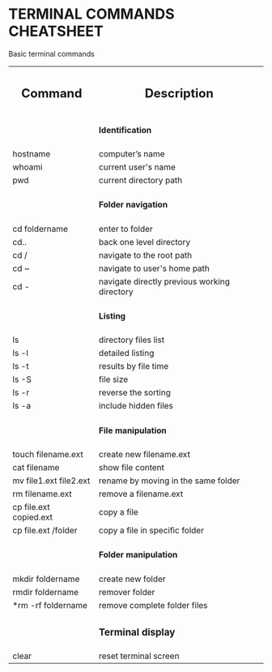 <h1>TERMINAL COMMANDS CHEATSHEET </h1>

<p>Basic terminal commands</p>

<table style="width=30%">
    <tr>
        <th><h2>Command     </h2></th>
        <th><h2>Description </h2></th>
    </tr>
                                                    <tr>
                                                        <td></td>
                                                        <td><h4>Identification</h4></td>
                                                    </tr>
   <tr>
        <td>hostname</td>
        <td>computer’s name</td>
    </tr>
    <tr>
        <td>whoami</td>
        <td>current user's name</td>
    </tr>
    <tr>
        <td>pwd</td>
        <td>current directory path</td>
    </tr>
                                                    <tr>
                                                        <td></td>
                                                        <td><h4>Folder navigation</h4></td>
                                                    </tr>
    <tr>
        <td>cd foldername</td>
        <td>enter to folder</td>
    </tr>
    <tr>
        <td>cd..</td>
        <td>back one level directory</td>
    </tr>
    <tr>
        <td>cd /</td>
        <td>navigate to the root path</td>
    </tr>
    <tr>
        <td>cd ~</td>
        <td>navigate to user's home path</td>
    </tr>
    <tr>
        <td>cd -</td>
        <td>navigate directly previous working directory</td>
    </tr>
                                                    <tr>
                                                        <td></td>
                                                        <td><h4>Listing</h4></td>
                                                    </tr>
    <tr>
        <td>ls</td>
        <td>directory files list</td>
    </tr>
    <tr>
        <td>ls -l</td>
        <td>detailed listing</td>
    </tr>
    <tr>
        <td>ls -t</td>
        <td>results by file time</td>
    </tr>
    <tr>
        <td>ls -S</td>
        <td>file size</td>
    </tr>
    <tr>
        <td>ls -r</td>
        <td>reverse the sorting</td>
    </tr>
    <tr>
        <td>ls -a</td>
        <td>include hidden files</td>
    </tr>
                                                    <tr>
                                                        <td></td>
                                                        <td><h4>File manipulation</h4></td>
                                                    </tr>
    <tr>
        <td>touch filename.ext</td>
        <td>create new filename.ext</td>
    </tr>
    <tr>
        <td>cat filename</td>
        <td>show file content</td>
    </tr>
    <tr>
        <td>mv file1.ext file2.ext</td>
        <td>rename by moving in the same folder</td>
    </tr>
    <tr>
        <td>rm filename.ext</td>
        <td>remove a filename.ext</td>
    </tr>
    <tr>
        <td>cp file.ext copied.ext</td>
        <td>copy a file</td>
    </tr>
    <tr>
        <td>cp file.ext /folder</td>
        <td>copy a file in specific folder</td>
    </tr>
                                                    <tr>
                                                        <td></td>
                                                        <td><h4>Folder manipulation</h4></td>
                                                    </tr>
    <tr>
        <td>mkdir foldername</td>
        <td>create new folder</td>
    </tr>
    <tr>
        <td>rmdir foldername</td>
        <td>remover folder</td>
    </tr>
    <tr>
        <td>*rm -rf foldername</td>
        <td>remove complete folder files</td>
    </tr>
                                                    <tr>
                                                        <td></td>
                                                        <td><h3>Terminal display</h3></td>
                                                    </tr>
    <tr>
        <td>clear</td>
        <td>reset terminal screen</td>
    </tr>

</table>
